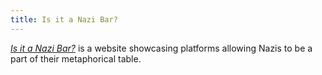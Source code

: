 ```yaml
---
title: Is it a Nazi Bar?
---
```

*[Is it a Nazi Bar?](https://isitanazibar.com)* is a website showcasing platforms allowing Nazis to be a part of their metaphorical table.